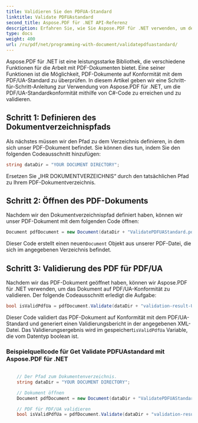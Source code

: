 ```yaml
---
title: Validieren Sie den PDFUA-Standard
linktitle: Validate PDFUAstandard
second_title: Aspose.PDF für .NET API-Referenz
description: Erfahren Sie, wie Sie Aspose.PDF für .NET verwenden, um den PDF/UA-Standard mithilfe von C#-Code zu validieren. Schritt für Schritt Anleitung.
type: docs
weight: 400
url: /ru/pdf/net/programming-with-document/validatepdfuastandard/
---
```

Aspose.PDF für .NET ist eine leistungsstarke Bibliothek, die verschiedene Funktionen für die Arbeit mit PDF-Dokumenten bietet. Eine seiner Funktionen ist die Möglichkeit, PDF-Dokumente auf Konformität mit dem PDF/UA-Standard zu überprüfen. In diesem Artikel geben wir eine Schritt-für-Schritt-Anleitung zur Verwendung von Aspose.PDF für .NET, um die PDF/UA-Standardkonformität mithilfe von C#-Code zu erreichen und zu validieren.

## Schritt 1: Definieren des Dokumentverzeichnispfads

Als nächstes müssen wir den Pfad zu dem Verzeichnis definieren, in dem sich unser PDF-Dokument befindet. Sie können dies tun, indem Sie den folgenden Codeausschnitt hinzufügen:

```csharp
string dataDir = "YOUR DOCUMENT DIRECTORY";
```

Ersetzen Sie „IHR DOKUMENTVERZEICHNIS“ durch den tatsächlichen Pfad zu Ihrem PDF-Dokumentverzeichnis.

## Schritt 2: Öffnen des PDF-Dokuments

Nachdem wir den Dokumentverzeichnispfad definiert haben, können wir unser PDF-Dokument mit dem folgenden Code öffnen:

```csharp
Document pdfDocument = new Document(dataDir + "ValidatePDFUAStandard.pdf");
```

 Dieser Code erstellt einen neuen`Document` Objekt aus unserer PDF-Datei, die sich im angegebenen Verzeichnis befindet.

## Schritt 3: Validierung des PDF für PDF/UA

Nachdem wir das PDF-Dokument geöffnet haben, können wir Aspose.PDF für .NET verwenden, um das Dokument auf PDF/UA-Konformität zu validieren. Der folgende Codeausschnitt erledigt die Aufgabe:

```csharp
bool isValidPdfUa = pdfDocument.Validate(dataDir + "validation-result-UA.xml", PdfFormat.PDF_UA_1);
```

Dieser Code validiert das PDF-Dokument auf Konformität mit dem PDF/UA-Standard und generiert einen Validierungsbericht in der angegebenen XML-Datei. Das Validierungsergebnis wird im gespeichert`isValidPdfUa` Variable, die vom Datentyp boolean ist.

### Beispielquellcode für Get Validate PDFUAstandard mit Aspose.PDF für .NET

```csharp
           
	// Der Pfad zum Dokumentenverzeichnis.
	string dataDir = "YOUR DOCUMENT DIRECTORY";

	// Dokument öffnen
	Document pdfDocument = new Document(dataDir + "ValidatePDFUAStandard.pdf");

	// PDF für PDF/UA validieren
	bool isValidPdfUa = pdfDocument.Validate(dataDir + "validation-result-UA.xml", PdfFormat.PDF_UA_1);
		   
```
